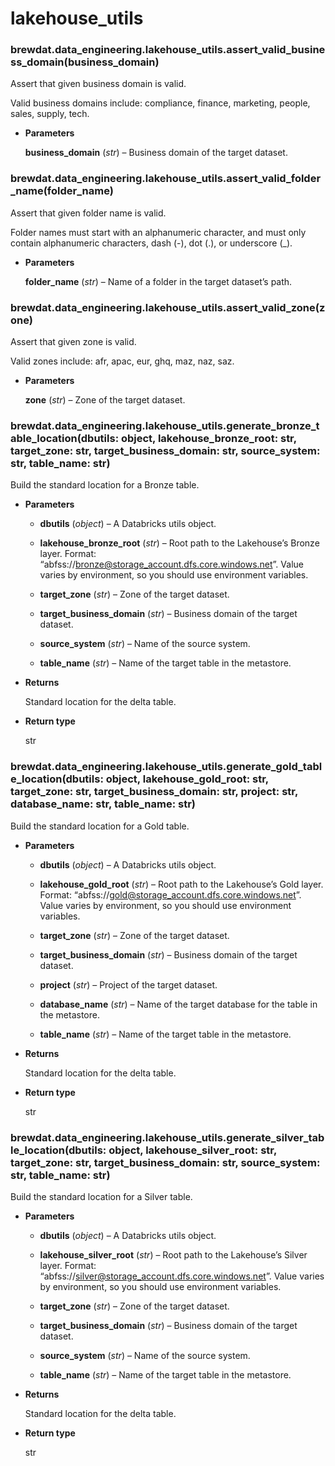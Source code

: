 # lakehouse_utils


### brewdat.data_engineering.lakehouse_utils.assert_valid_business_domain(business_domain)
Assert that given business domain is valid.

Valid business domains include: compliance, finance, marketing, people, sales, supply, tech.


* **Parameters**

    **business_domain** (*str*) – Business domain of the target dataset.



### brewdat.data_engineering.lakehouse_utils.assert_valid_folder_name(folder_name)
Assert that given folder name is valid.

Folder names must start with an alphanumeric character, and must only
contain alphanumeric characters, dash (-), dot (.), or underscore (_).


* **Parameters**

    **folder_name** (*str*) – Name of a folder in the target dataset’s path.



### brewdat.data_engineering.lakehouse_utils.assert_valid_zone(zone)
Assert that given zone is valid.

Valid zones include: afr, apac, eur, ghq, maz, naz, saz.


* **Parameters**

    **zone** (*str*) – Zone of the target dataset.



### brewdat.data_engineering.lakehouse_utils.generate_bronze_table_location(dbutils: object, lakehouse_bronze_root: str, target_zone: str, target_business_domain: str, source_system: str, table_name: str)
Build the standard location for a Bronze table.


* **Parameters**

    
    * **dbutils** (*object*) – A Databricks utils object.


    * **lakehouse_bronze_root** (*str*) – Root path to the Lakehouse’s Bronze layer.
    Format: “abfss://bronze@storage_account.dfs.core.windows.net”.
    Value varies by environment, so you should use environment variables.


    * **target_zone** (*str*) – Zone of the target dataset.


    * **target_business_domain** (*str*) – Business domain of the target dataset.


    * **source_system** (*str*) – Name of the source system.


    * **table_name** (*str*) – Name of the target table in the metastore.



* **Returns**

    Standard location for the delta table.



* **Return type**

    str



### brewdat.data_engineering.lakehouse_utils.generate_gold_table_location(dbutils: object, lakehouse_gold_root: str, target_zone: str, target_business_domain: str, project: str, database_name: str, table_name: str)
Build the standard location for a Gold table.


* **Parameters**

    
    * **dbutils** (*object*) – A Databricks utils object.


    * **lakehouse_gold_root** (*str*) – Root path to the Lakehouse’s Gold layer.
    Format: “abfss://gold@storage_account.dfs.core.windows.net”.
    Value varies by environment, so you should use environment variables.


    * **target_zone** (*str*) – Zone of the target dataset.


    * **target_business_domain** (*str*) – Business domain of the target dataset.


    * **project** (*str*) – Project of the target dataset.


    * **database_name** (*str*) – Name of the target database for the table in the metastore.


    * **table_name** (*str*) – Name of the target table in the metastore.



* **Returns**

    Standard location for the delta table.



* **Return type**

    str



### brewdat.data_engineering.lakehouse_utils.generate_silver_table_location(dbutils: object, lakehouse_silver_root: str, target_zone: str, target_business_domain: str, source_system: str, table_name: str)
Build the standard location for a Silver table.


* **Parameters**

    
    * **dbutils** (*object*) – A Databricks utils object.


    * **lakehouse_silver_root** (*str*) – Root path to the Lakehouse’s Silver layer.
    Format: “abfss://silver@storage_account.dfs.core.windows.net”.
    Value varies by environment, so you should use environment variables.


    * **target_zone** (*str*) – Zone of the target dataset.


    * **target_business_domain** (*str*) – Business domain of the target dataset.


    * **source_system** (*str*) – Name of the source system.


    * **table_name** (*str*) – Name of the target table in the metastore.



* **Returns**

    Standard location for the delta table.



* **Return type**

    str
